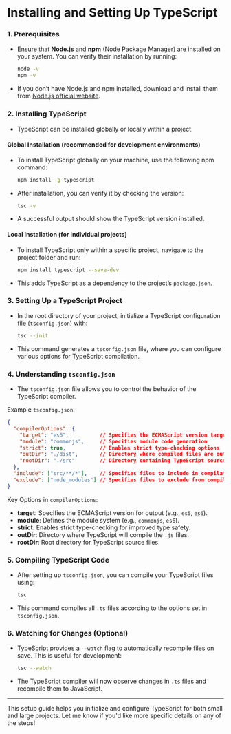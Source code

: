 # Installing and Setting Up TypeScript

### 1. **Prerequisites**
   - Ensure that **Node.js** and **npm** (Node Package Manager) are installed on your system. You can verify their installation by running:
     ```bash
     node -v
     npm -v
     ```
   - If you don’t have Node.js and npm installed, download and install them from [Node.js official website](https://nodejs.org/).

### 2. **Installing TypeScript**
   - TypeScript can be installed globally or locally within a project.
   
   #### **Global Installation** (recommended for development environments)
   - To install TypeScript globally on your machine, use the following npm command:
     ```bash
     npm install -g typescript
     ```
   - After installation, you can verify it by checking the version:
     ```bash
     tsc -v
     ```
   - A successful output should show the TypeScript version installed.

   #### **Local Installation** (for individual projects)
   - To install TypeScript only within a specific project, navigate to the project folder and run:
     ```bash
     npm install typescript --save-dev
     ```
   - This adds TypeScript as a dependency to the project’s `package.json`.

### 3. **Setting Up a TypeScript Project**
   - In the root directory of your project, initialize a TypeScript configuration file (`tsconfig.json`) with:
     ```bash
     tsc --init
     ```
   - This command generates a `tsconfig.json` file, where you can configure various options for TypeScript compilation.

### 4. **Understanding `tsconfig.json`**
   - The `tsconfig.json` file allows you to control the behavior of the TypeScript compiler.
   
   Example `tsconfig.json`:
   ```json
   {
     "compilerOptions": {
       "target": "es6",          // Specifies the ECMAScript version target
       "module": "commonjs",     // Specifies module code generation
       "strict": true,           // Enables strict type-checking options
       "outDir": "./dist",       // Directory where compiled files are output
       "rootDir": "./src"        // Directory containing TypeScript source files
     },
     "include": ["src/**/*"],    // Specifies files to include in compilation
     "exclude": ["node_modules"] // Specifies files to exclude from compilation
   }
   ```

   Key Options in `compilerOptions`:
   - **target**: Specifies the ECMAScript version for output (e.g., `es5`, `es6`).
   - **module**: Defines the module system (e.g., `commonjs`, `es6`).
   - **strict**: Enables strict type-checking for improved type safety.
   - **outDir**: Directory where TypeScript will compile the `.js` files.
   - **rootDir**: Root directory for TypeScript source files.

### 5. **Compiling TypeScript Code**
   - After setting up `tsconfig.json`, you can compile your TypeScript files using:
     ```bash
     tsc
     ```
   - This command compiles all `.ts` files according to the options set in `tsconfig.json`.

### 6. **Watching for Changes (Optional)**
   - TypeScript provides a `--watch` flag to automatically recompile files on save. This is useful for development:
     ```bash
     tsc --watch
     ```
   - The TypeScript compiler will now observe changes in `.ts` files and recompile them to JavaScript.

---

This setup guide helps you initialize and configure TypeScript for both small and large projects. Let me know if you'd like more specific details on any of the steps!